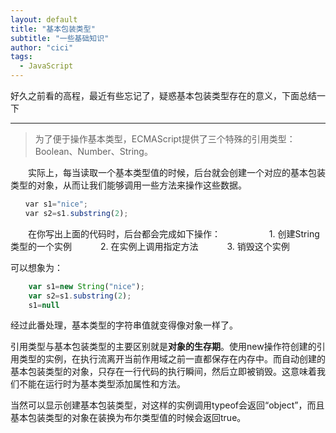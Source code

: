 ```yaml
---
layout: default
title: "基本包装类型"
subtitle: "一些基础知识"
author: "cici"
tags:
  - JavaScript
---
```


好久之前看的高程，最近有些忘记了，疑惑基本包装类型存在的意义，下面总结一下

----------

> 为了便于操作基本类型，ECMAScript提供了三个特殊的引用类型：Boolean、Number、String。

　　实际上，每当读取一个基本类型值的时候，后台就会创建一个对应的基本包装类型的对象，从而让我们能够调用一些方法来操作这些数据。
　　
```javascript
　　var s1="nice";
　　var s2=s1.substring(2);
```
　　在你写出上面的代码时，后台都会完成如下操作：
　　
　　　1. 创建String类型的一个实例
　　　2. 在实例上调用指定方法
　　　3. 销毁这个实例
 
 可以想象为：
```javascript
	var s1=new String("nice");
	var s2=s1.substring(2);
	s1=null
```
经过此番处理，基本类型的字符串值就变得像对象一样了。

引用类型与基本包装类型的主要区别就是**对象的生存期**。使用new操作符创建的引用类型的实例，在执行流离开当前作用域之前一直都保存在内存中。而自动创建的基本包装类型的对象，只存在一行代码的执行瞬间，然后立即被销毁。这意味着我们不能在运行时为基本类型添加属性和方法。

当然可以显示创建基本包装类型，对这样的实例调用typeof会返回“object”，而且基本包装类型的对象在装换为布尔类型值的时候会返回true。